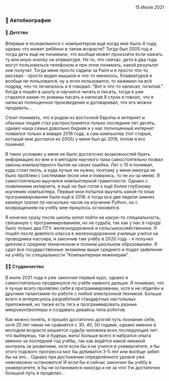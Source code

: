 <p align='right'>
    15 Июля 2021
</p>

### 👨 Автобиография

#### 👶 Детство

Впервые я познакомился с компьютером ещё когда мне было 4 года, однако что может ребёнок в таком возрасте? Тогда был 2005 год и тогда дети ещё не понимали, что вообще может произойти если нажать ту или иную кнопку на клавиатуре. Не то, что сейчас: дети в два года могут пользоваться телефоном и при этом понимать, какой результат они получат. Тогда меня просто садили за Paint и я просто что-то рисовал - просто водил мышкой и что-то менялось. Клавиатурой я вообще не пользовался, ну а если пользовался, то нажимал на всё подряд, что-то печаталось и я говорил: "Вот я что-то написал, почитай.". Когда я пошёл в школу и научился читать и писать, тогда я уже старался какие-то романы писать и написав 8 строк я говоил, что я написал полноценное произведение и договаривал, что его можно продавать...

Стоит понимать, что я родом из восточной Европы и интернет и обычных людей стал распространятся только последние лет десять, однако наша семья довольно бедная и у нас полноценный интернет появился только в январе 2016 года, а сам компьютер (тот старый, который мне достался из 2005) у меня был до 2019, потом я его поменял.

В таких условиях у меня не было достаточно возможностей брать информацию из-вне и я методом научного тыка самостоятельно позвал законы компьютерного бытия на своих ошибка. Лет с 10 я понимал, куда стоит лезть, а куда лучше не нужно, поэтому у меня никогда не было проблем с системами (если они и ломались, то не из-за меня). Я самостоятельно выучился компьютерной грамотности. Однако с появлением интернета, я ещё не был готов к ещё более глубокому изучению компьютера. Первые мои попытки выучить какой-то язык программирования были ещё в 2018: я тогда все две недели зимних каникул тратил по несколько часов на изучение Python, но с возвращением на учёбу мне пришлось остановится.

Я конечно сразу после школы хотел пойти на какую-то специальность, связанную с программированием, но не судьба, так как у нас в городе было только два ПТУ: железнодорожное и сельськохозяйственное. Я пошёл после девятого класса в железнодорожное училище учится на проводника-кассира, и закончив там учёбу в 2020 году - я получил диплом о среднем техническом и полном школьном образованиях. Я сдал все государственные экзамены выше среднего и подал заявление на учёбу по специальности "Компьютерная инженерия".

#### 👨‍🎓 Студенчество

В июле 2021 года я уже закончил первый курс, однако я самостоятельно продвинулся по учёбе намного дальше. Я понимаю, что я лучше всего проявляю себя в программировании, хотя и не обделён и другими талантамии по работе с любой электронной техникой. Больше всего я интересуюсь разработкой стандартных настольных приложений, но также есть тяга и программировать разные микроконтроллеры и создавать девайсы типа роботов.

Как можно понять, я прошёл достаточно долгий путь познания себя, хотя 20 лет никак не сравнятся с 30, 40, 50 годами, однако именно в молодом возрасте решается судьба человека всех последующих лет: что выберешь, так и будешь жить! Больше всего я набрался опыта именно за последний год учёбы, так как ведётся какой-никакой контроль за развитием, хотя если бы я не учился в университете, я бы этого годового прогресса мог бы добиватся 3-5 лет или вообще забил бы на это... Однако при достижении определённого уровня уже невозможно остановится! И если бы я сейчас закончил бы учёбу в университете, я бы не остановился никогда и не за что! Уж достаточно большой путь я проделал...
